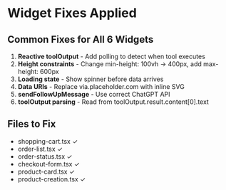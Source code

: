 # Widget Fixes Applied

## Common Fixes for All 6 Widgets

1. **Reactive toolOutput** - Add polling to detect when tool executes
2. **Height constraints** - Change min-height: 100vh → 400px, add max-height: 600px
3. **Loading state** - Show spinner before data arrives
4. **Data URIs** - Replace via.placeholder.com with inline SVG
5. **sendFollowUpMessage** - Use correct ChatGPT API
6. **toolOutput parsing** - Read from toolOutput.result.content[0].text

## Files to Fix
- shopping-cart.tsx ✓
- order-list.tsx ✓
- order-status.tsx ✓
- checkout-form.tsx ✓
- product-card.tsx ✓
- product-creation.tsx ✓
